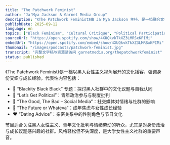 ```yaml
---
title: "The Patchwork Feminist"
author: "Ja'Mya Jackson & Garnet Media Group"
description: "《The Patchwork Feminist》由 Ja'Mya Jackson 主持，是一档融合文化、身份与时事的播客，以拼布隐喻呈现女性经验的多样性。节目风格亲密而批判，涵盖黑人女性主义、成长焦虑、社交媒体影响与政治参与等议题。Spotify 评分为 3.7（3 条评论），在大学生与青年社群中具有代表性。"
publishDate: 2025-09-12
language: en
topics: ["Black Feminism", "Cultural Critique", "Political Participation", "Emotional Labor"]
sourceUrl: "https://open.spotify.com/show/4XUQkvkTkXZ3LMRSxKPIMi"
embedUrl: "https://open.spotify.com/embed/show/4XUQkvkTkXZ3LMRSxKPIMi"
thumbnail: "/images/podcasts/patchwork-feminist.jpg"
transcript: "完整文字稿与资源请访问 garnetmedia.org/thepatchworkfeminist"
status: published
---
```


《The Patchwork Feminist》是一档以黑人女性主义视角展开的文化播客，强调身份交织与成长经验。代表性内容包括：

- 🖤 “Blackity Black Black” 专题：探讨黑人社群中的文化议题与自我认同
- 🧠 “Let’s Get Political”：青年政治参与与制度批判
- 📱 “The Good, The Bad – Social Media”：社交媒体对情绪与社群的影响
- 💬 “The Future or Whateva”：成年焦虑与女性成长经验
- ❤️ “Dating Advice”：亲密关系中的性别角色与节日文化

节目适合关注黑人女性主义、青年文化批判与情绪劳动的听众，尤其是对身份政治与成长议题感兴趣的社群。风格轻松但不失深度，是大学女性主义社群的重要声音。
